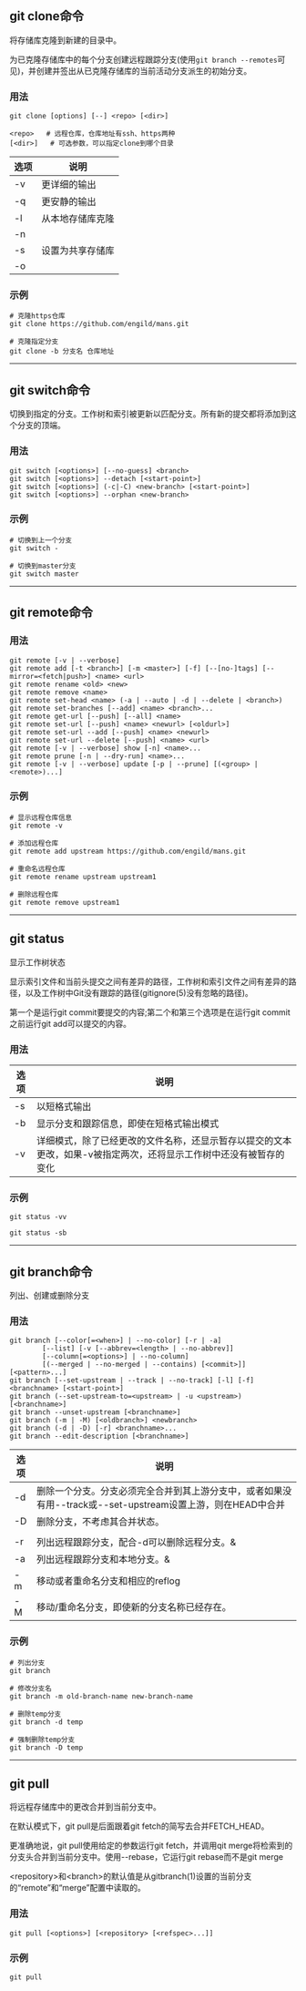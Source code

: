 ## git clone命令

将存储库克隆到新建的目录中。

为已克隆存储库中的每个分支创建远程跟踪分支(使用`git branch --remotes`可见)，并创建并签出从已克隆存储库的当前活动分支派生的初始分支。

### 用法

~~~
git clone [options] [--] <repo> [<dir>]

<repo>   # 远程仓库，仓库地址有ssh、https两种
[<dir>]   # 可选参数，可以指定clone到哪个目录
~~~

| 选项 | 说明   |
| ---- | ------------|
| -v   | 更详细的输出     |
| -q   | 更安静的输出     |
| -l   | 从本地存储库克隆 |
| -n   |                  |
| -s   | 设置为共享存储库 |
| -o   |                  |

### 示例

~~~shell
# 克隆https仓库
git clone https://github.com/engild/mans.git

# 克隆指定分支
git clone -b 分支名 仓库地址
~~~

---
## git switch命令

切换到指定的分支。工作树和索引被更新以匹配分支。所有新的提交都将添加到这个分支的顶端。

### 用法
~~~
git switch [<options>] [--no-guess] <branch>
git switch [<options>] --detach [<start-point>]
git switch [<options>] (-c|-C) <new-branch> [<start-point>]
git switch [<options>] --orphan <new-branch>
~~~

### 示例

~~~shell
# 切换到上一个分支
git switch -

# 切换到master分支
git switch master
~~~

---
## git remote命令
### 用法
~~~
git remote [-v | --verbose]
git remote add [-t <branch>] [-m <master>] [-f] [--[no-]tags] [--mirror=<fetch|push>] <name> <url>
git remote rename <old> <new>
git remote remove <name>
git remote set-head <name> (-a | --auto | -d | --delete | <branch>)
git remote set-branches [--add] <name> <branch>...
git remote get-url [--push] [--all] <name>
git remote set-url [--push] <name> <newurl> [<oldurl>]
git remote set-url --add [--push] <name> <newurl>
git remote set-url --delete [--push] <name> <url>
git remote [-v | --verbose] show [-n] <name>...
git remote prune [-n | --dry-run] <name>...
git remote [-v | --verbose] update [-p | --prune] [(<group> | <remote>)...]
~~~
### 示例

~~~shell
# 显示远程仓库信息
git remote -v

# 添加远程仓库
git remote add upstream https://github.com/engild/mans.git

# 重命名远程仓库
git remote rename upstream upstream1

# 删除远程仓库
git remote remove upstream1
~~~

---
## git status

显示工作树状态

显示索引文件和当前头提交之间有差异的路径，工作树和索引文件之间有差异的路径，以及工作树中Git没有跟踪的路径(gitignore(5)没有忽略的路径)。

第一个是运行git commit要提交的内容;第二个和第三个选项是在运行git commit之前运行git add可以提交的内容。

### 用法

| 选项 | 说明   |
| ---- | ------------|
| -s   | 以短格式输出                                                 |
| -b   | 显示分支和跟踪信息，即使在短格式输出模式                     |
| -v   | 详细模式，除了已经更改的文件名称，还显示暂存以提交的文本更改，如果-v被指定两次，还将显示工作树中还没有被暂存的变化 |

### 示例
~~~shell
git status -vv

git status -sb
~~~

---
## git branch命令
列出、创建或删除分支

### 用法
~~~
git branch [--color[=<when>] | --no-color] [-r | -a]
        [--list] [-v [--abbrev=<length> | --no-abbrev]]
        [--column[=<options>] | --no-column]
        [(--merged | --no-merged | --contains) [<commit>]] [<pattern>...]
git branch [--set-upstream | --track | --no-track] [-l] [-f] <branchname> [<start-point>]
git branch (--set-upstream-to=<upstream> | -u <upstream>) [<branchname>]
git branch --unset-upstream [<branchname>]
git branch (-m | -M) [<oldbranch>] <newbranch>
git branch (-d | -D) [-r] <branchname>...
git branch --edit-description [<branchname>]
~~~
| 选项 | 说明 |
| ---- | ------------|
| -d   | 删除一个分支。分支必须完全合并到其上游分支中，或者如果没有用--track或--set-upstream设置上游，则在HEAD中合并 |
| -D   | 删除分支，不考虑其合并状态。                                 |
|      |                                                              |
| -r   | 列出远程跟踪分支，配合-d可以删除远程分支。&                  |
| -a   | 列出远程跟踪分支和本地分支。&                                |
| -m   | 移动或者重命名分支和相应的reflog                             |
| -M   | 移动/重命名分支，即使新的分支名称已经存在。                  |

### 示例
~~~shell
# 列出分支
git branch

# 修改分支名
git branch -m old-branch-name new-branch-name

# 删除temp分支
git branch -d temp

# 强制删除temp分支
git branch -D temp
~~~

---
## git pull

将远程存储库中的更改合并到当前分支中。

在默认模式下，git pull是后面跟着git fetch的简写去合并FETCH_HEAD。

更准确地说，git pull使用给定的参数运行git fetch，并调用qit merge将检索到的分支头合并到当前分支中。使用--rebase，它运行git rebase而不是git merge

\<repository>和\<branch>的默认值是从gitbranch(1)设置的当前分支的“remote”和“merge”配置中读取的。

### 用法
~~~
git pull [<options>] [<repository> [<refspec>...]]
~~~
### 示例
~~~shell
git pull
~~~
